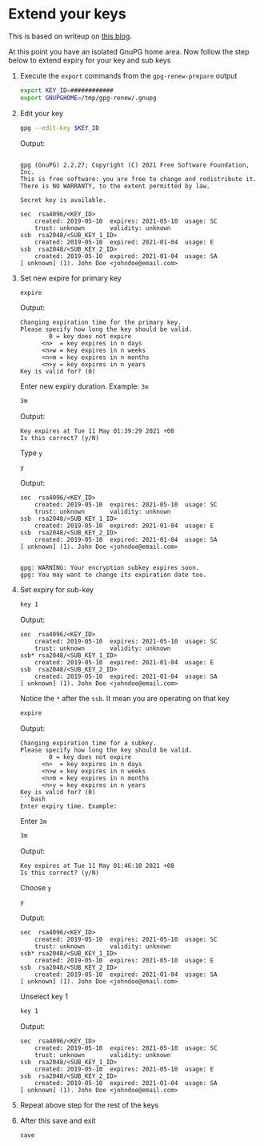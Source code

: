# Extend your keys

This is based on writeup on [this blog][source-blog].

At this point you have an isolated GnuPG home area. Now follow the step below to extend expiry for your key and sub keys

1. Execute the `export` commands from the `gpg-renew-prepare` output

    ```bash
    export KEY_ID=############
    export GNUPGHOME=/tmp/gpg-renew/.gnupg
    ```

1. Edit your key

    ```bash
    gpg --edit-key $KEY_ID
    ```

    Output:

    ```log

    gpg (GnuPG) 2.2.27; Copyright (C) 2021 Free Software Foundation, Inc.
    This is free software: you are free to change and redistribute it.
    There is NO WARRANTY, to the extent permitted by law.

    Secret key is available.

    sec  rsa4096/<KEY_ID>
        created: 2019-05-10  expires: 2021-05-10  usage: SC
        trust: unknown       validity: unknown
    ssb  rsa2048/<SUB_KEY_1_ID>
        created: 2019-05-10  expired: 2021-01-04  usage: E
    ssb  rsa2048/<SUB_KEY_2_ID>
        created: 2019-05-10  expired: 2021-01-04  usage: SA
    [ unknown] (1). John Doe <johndoe@email.com>
    ```

1. Set new expire for primary key

    ```bash
    expire
    ```

    Output:

    ```log
    Changing expiration time for the primary key.
    Please specify how long the key should be valid.
            0 = key does not expire
          <n>  = key expires in n days
          <n>w = key expires in n weeks
          <n>m = key expires in n months
          <n>y = key expires in n years
    Key is valid for? (0)
    ```

    Enter new expiry duration. Example: `3m`

    ```bash
    3m
    ```

    Output:

    ```log
    Key expires at Tue 11 May 01:39:29 2021 +08
    Is this correct? (y/N)
    ```

    Type `y`

    ```bash
    y
    ```

    Output:

    ```log
    sec  rsa4096/<KEY_ID>
        created: 2019-05-10  expires: 2021-05-10  usage: SC
        trust: unknown       validity: unknown
    ssb  rsa2048/<SUB_KEY_1_ID>
        created: 2019-05-10  expired: 2021-01-04  usage: E
    ssb  rsa2048/<SUB_KEY_2_ID>
        created: 2019-05-10  expired: 2021-01-04  usage: SA
    [ unknown] (1). John Doe <johndoe@email.com>


    gpg: WARNING: Your encryption subkey expires soon.
    gpg: You may want to change its expiration date too.
    ```

1. Set expiry for sub-key

    ```bash
    key 1
    ```

    Output:

    ```log
    sec  rsa4096/<KEY_ID>
        created: 2019-05-10  expires: 2021-05-10  usage: SC
        trust: unknown       validity: unknown
    ssb* rsa2048/<SUB_KEY_1_ID>
        created: 2019-05-10  expired: 2021-01-04  usage: E
    ssb  rsa2048/<SUB_KEY_2_ID>
        created: 2019-05-10  expired: 2021-01-04  usage: SA
    [ unknown] (1). John Doe <johndoe@email.com>

    ```

    Notice the `*` after the `ssb`. It mean you are operating on that key

    ```bash
    expire
    ```

    Output:

    ```log
    Changing expiration time for a subkey.
    Please specify how long the key should be valid.
            0 = key does not expire
          <n>  = key expires in n days
          <n>w = key expires in n weeks
          <n>m = key expires in n months
          <n>y = key expires in n years
    Key is valid for? (0)
    ```bash
    Enter expiry time. Example:
    ```

    Enter `3m`

    ```bash
    3m
    ```

    Output:

    ```log
    Key expires at Tue 11 May 01:46:10 2021 +08
    Is this correct? (y/N)
    ```

    Choose `y`

    ```bash
    y
    ```

    Output:

    ```log
    sec  rsa4096/<KEY_ID>
        created: 2019-05-10  expires: 2021-05-10  usage: SC
        trust: unknown       validity: unknown
    ssb* rsa2048/<SUB_KEY_1_ID>
        created: 2019-05-10  expires: 2021-05-10  usage: E
    ssb  rsa2048/<SUB_KEY_2_ID>
        created: 2019-05-10  expired: 2021-01-04  usage: SA
    [ unknown] (1). John Doe <johndoe@email.com>

    ```

    Unselect key 1

    ```bash
    key 1
    ```

    Output:

    ```log
    sec  rsa4096/<KEY_ID>
        created: 2019-05-10  expires: 2021-05-10  usage: SC
        trust: unknown       validity: unknown
    ssb  rsa2048/<SUB_KEY_1_ID>
        created: 2019-05-10  expires: 2021-05-10  usage: E
    ssb  rsa2048/<SUB_KEY_2_ID>
        created: 2019-05-10  expired: 2021-01-04  usage: SA
    [ unknown] (1). John Doe <johndoe@email.com>

    ```

1. Repeat above step for the rest of the keys

1. After this save and exit

    ```bash
    save
    ```

[source-blog]: https://blog.josefsson.org/2014/08/26/the-case-for-short-openpgp-key-validity-periods/#more-782
